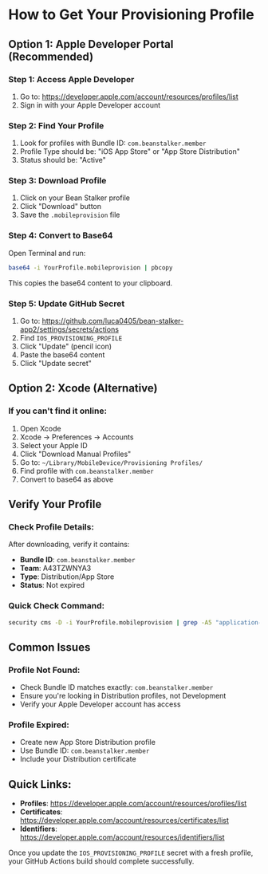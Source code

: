 # How to Get Your Provisioning Profile

## Option 1: Apple Developer Portal (Recommended)

### Step 1: Access Apple Developer
1. Go to: https://developer.apple.com/account/resources/profiles/list
2. Sign in with your Apple Developer account

### Step 2: Find Your Profile
1. Look for profiles with Bundle ID: `com.beanstalker.member`
2. Profile Type should be: "iOS App Store" or "App Store Distribution"
3. Status should be: "Active"

### Step 3: Download Profile
1. Click on your Bean Stalker profile
2. Click "Download" button
3. Save the `.mobileprovision` file

### Step 4: Convert to Base64
Open Terminal and run:
```bash
base64 -i YourProfile.mobileprovision | pbcopy
```
This copies the base64 content to your clipboard.

### Step 5: Update GitHub Secret
1. Go to: https://github.com/luca0405/bean-stalker-app2/settings/secrets/actions
2. Find `IOS_PROVISIONING_PROFILE`
3. Click "Update" (pencil icon)
4. Paste the base64 content
5. Click "Update secret"

## Option 2: Xcode (Alternative)

### If you can't find it online:
1. Open Xcode
2. Xcode → Preferences → Accounts
3. Select your Apple ID
4. Click "Download Manual Profiles"
5. Go to: `~/Library/MobileDevice/Provisioning Profiles/`
6. Find profile with `com.beanstalker.member`
7. Convert to base64 as above

## Verify Your Profile

### Check Profile Details:
After downloading, verify it contains:
- **Bundle ID**: `com.beanstalker.member`
- **Team**: A43TZWNYA3
- **Type**: Distribution/App Store
- **Status**: Not expired

### Quick Check Command:
```bash
security cms -D -i YourProfile.mobileprovision | grep -A5 "application-identifier"
```

## Common Issues

### Profile Not Found:
- Check Bundle ID matches exactly: `com.beanstalker.member`
- Ensure you're looking in Distribution profiles, not Development
- Verify your Apple Developer account has access

### Profile Expired:
- Create new App Store Distribution profile
- Use Bundle ID: `com.beanstalker.member`
- Include your Distribution certificate

## Quick Links:
- **Profiles**: https://developer.apple.com/account/resources/profiles/list
- **Certificates**: https://developer.apple.com/account/resources/certificates/list
- **Identifiers**: https://developer.apple.com/account/resources/identifiers/list

Once you update the `IOS_PROVISIONING_PROFILE` secret with a fresh profile, your GitHub Actions build should complete successfully.